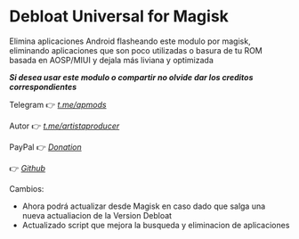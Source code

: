# Debloat Universal for Magisk

Elimina aplicaciones Android flasheando este modulo por magisk, eliminando aplicaciones que son poco utilizadas o basura de tu ROM basada en AOSP/MIUI y dejala más liviana y optimizada

_**Si desea usar este modulo o compartir no olvide dar los creditos correspondientes**_

Telegram 👉 [*t.me/apmods*](https://t.me/apmods)

Autor 👉 [*t.me/artistaproducer*](https://t.me/artistaproducer)

PayPal 👉 [*Donation*](https://paypal.me/apmodsgroup)

👉 [*Github*](https://github.com/artistaproducer)

Cambios:

+ Ahora podrá actualizar desde Magisk en caso dado que salga una nueva actualiacion de la Version Debloat
+ Actualizado script que mejora la busqueda y eliminacion de aplicaciones

 

